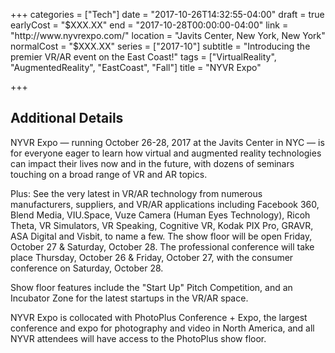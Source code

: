 +++
categories = ["Tech"]
date = "2017-10-26T14:32:55-04:00"
draft = true
earlyCost = "$XXX.XX"
end = "2017-10-28T00:00:00-04:00"
link = "http://www.nyvrexpo.com/"
location = "Javits Center, New York, New York"
normalCost = "$XXX.XX"
series = ["2017-10"]
subtitle = "Introducing the premier VR/AR event on the East Coast!"
tags = ["VirtualReality", "AugmentedReality", "EastCoast", "Fall"]
title = "NYVR Expo"

+++
<!--more-->

## Additional Details

NYVR Expo — running October 26-28, 2017 at the Javits Center in NYC — is for everyone eager to learn how virtual and augmented reality technologies can impact their lives now and in the future, with dozens of seminars touching on a broad range of VR and AR topics.

Plus: See the very latest in VR/AR technology from numerous manufacturers, suppliers, and VR/AR applications including Facebook 360, Blend Media, VIU.Space, Vuze Camera (Human Eyes Technology), Ricoh Theta, VR Simulators, VR Speaking, Cognitive VR, Kodak PIX Pro, GRAVR, ASA Digital and Visbit, to name a few. The show floor will be open Friday, October 27 & Saturday, October 28. The professional conference will take place Thursday, October 26 & Friday, October 27, with the consumer conference on Saturday, October 28.

Show floor features include the "Start Up" Pitch Competition, and an Incubator Zone for the latest startups in the VR/AR space.

NYVR Expo is collocated with PhotoPlus Conference + Expo, the largest conference and expo for photography and video in North America, and all NYVR attendees will have access to the PhotoPlus show floor.